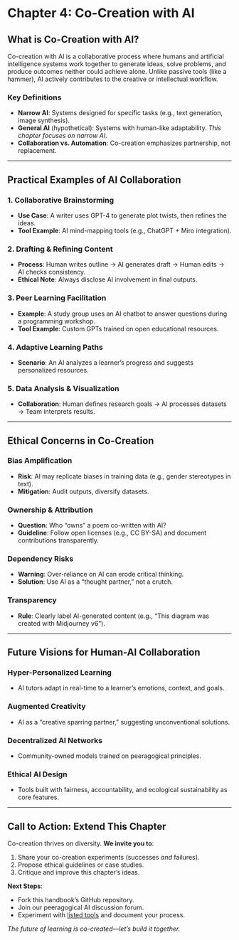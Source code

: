 # Chapter 4: Co-Creation with AI

## What is Co-Creation with AI?
Co-creation with AI is a collaborative process where humans and artificial intelligence systems work together to generate ideas, solve problems, and produce outcomes neither could achieve alone. Unlike passive tools (like a hammer), AI actively contributes to the creative or intellectual workflow.  

### Key Definitions
- **Narrow AI**: Systems designed for specific tasks (e.g., text generation, image synthesis).  
- **General AI** (hypothetical): Systems with human-like adaptability. *This chapter focuses on narrow AI*.  
- **Collaboration vs. Automation**: Co-creation emphasizes partnership, not replacement.  

---

## Practical Examples of AI Collaboration

### 1. Collaborative Brainstorming
- **Use Case**: A writer uses GPT-4 to generate plot twists, then refines the ideas.  
- **Tool Example**: AI mind-mapping tools (e.g., ChatGPT + Miro integration).  

### 2. Drafting & Refining Content
- **Process**: Human writes outline → AI generates draft → Human edits → AI checks consistency.  
- **Ethical Note**: Always disclose AI involvement in final outputs.  

### 3. Peer Learning Facilitation
- **Example**: A study group uses an AI chatbot to answer questions during a programming workshop.  
- **Tool Example**: Custom GPTs trained on open educational resources.  

### 4. Adaptive Learning Paths
- **Scenario**: An AI analyzes a learner’s progress and suggests personalized resources.  

### 5. Data Analysis & Visualization
- **Collaboration**: Human defines research goals → AI processes datasets → Team interprets results.  

---

## Ethical Concerns in Co-Creation

### Bias Amplification
- **Risk**: AI may replicate biases in training data (e.g., gender stereotypes in text).  
- **Mitigation**: Audit outputs, diversify datasets.  

### Ownership & Attribution
- **Question**: Who “owns” a poem co-written with AI?  
- **Guideline**: Follow open licenses (e.g., CC BY-SA) and document contributions transparently.  

### Dependency Risks
- **Warning**: Over-reliance on AI can erode critical thinking.  
- **Solution**: Use AI as a “thought partner,” not a crutch.  

### Transparency
- **Rule**: Clearly label AI-generated content (e.g., “This diagram was created with Midjourney v6”).  

---

## Future Visions for Human-AI Collaboration

### Hyper-Personalized Learning
- AI tutors adapt in real-time to a learner’s emotions, context, and goals.  

### Augmented Creativity
- AI as a “creative sparring partner,” suggesting unconventional solutions.  

### Decentralized AI Networks
- Community-owned models trained on peeragogical principles.  

### Ethical AI Design
- Tools built with fairness, accountability, and ecological sustainability as core features.  

---

## Call to Action: Extend This Chapter
Co-creation thrives on diversity. **We invite you to**:  
1. Share your co-creation experiments (successes *and* failures).  
2. Propose ethical guidelines or case studies.  
3. Critique and improve this chapter’s ideas.  

**Next Steps**:  
- Fork this handbook’s GitHub repository.  
- Join our peeragogical AI discussion forum.  
- Experiment with [listed tools](https://peeragogy.org/ai-tools) and document your process.  

*The future of learning is co-created—let’s build it together.*  
